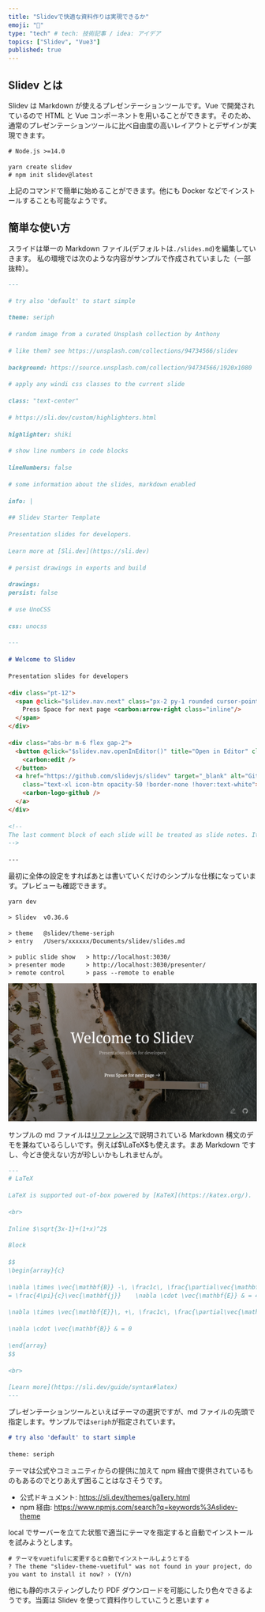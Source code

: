 ```yaml
---
title: "Slidevで快適な資料作りは実現できるか"
emoji: "🤔"
type: "tech" # tech: 技術記事 / idea: アイデア
topics: ["Slidev", "Vue3"]
published: true
---
```


## Slidev とは

Slidev は Markdown が使えるプレゼンテーションツールです。Vue で開発されているので HTML と Vue コンポーネントを用いることができます。そのため、通常のプレゼンテーションツールに比べ自由度の高いレイアウトとデザインが実現できます。

```shell
# Node.js >=14.0

yarn create slidev
# npm init slidev@latest
```

上記のコマンドで簡単に始めることができます。他にも Docker などでインストールすることも可能なようです。

## 簡単な使い方

スライドは単一の Markdown ファイル(デフォルトは`./slides.md`)を編集していきます。
私の環境では次のような内容がサンプルで作成されていました（一部抜粋）。

```md
---

# try also 'default' to start simple

theme: seriph

# random image from a curated Unsplash collection by Anthony

# like them? see https://unsplash.com/collections/94734566/slidev

background: https://source.unsplash.com/collection/94734566/1920x1080

# apply any windi css classes to the current slide

class: "text-center"

# https://sli.dev/custom/highlighters.html

highlighter: shiki

# show line numbers in code blocks

lineNumbers: false

# some information about the slides, markdown enabled

info: |

## Slidev Starter Template

Presentation slides for developers.

Learn more at [Sli.dev](https://sli.dev)

# persist drawings in exports and build

drawings:
persist: false

# use UnoCSS

css: unocss

---

# Welcome to Slidev

Presentation slides for developers

<div class="pt-12">
  <span @click="$slidev.nav.next" class="px-2 py-1 rounded cursor-pointer" hover="bg-white bg-opacity-10">
    Press Space for next page <carbon:arrow-right class="inline"/>
  </span>
</div>

<div class="abs-br m-6 flex gap-2">
  <button @click="$slidev.nav.openInEditor()" title="Open in Editor" class="text-xl icon-btn opacity-50 !border-none !hover:text-white">
    <carbon:edit />
  </button>
  <a href="https://github.com/slidevjs/slidev" target="_blank" alt="GitHub"
    class="text-xl icon-btn opacity-50 !border-none !hover:text-white">
    <carbon-logo-github />
  </a>
</div>

<!--
The last comment block of each slide will be treated as slide notes. It will be visible and editable in Presenter Mode along with the slide. [Read more in the docs](https://sli.dev/guide/syntax.html#notes)
-->

---
```

最初に全体の設定をすればあとは書いていくだけのシンプルな仕様になっています。プレビューも確認できます。

```shell
yarn dev

> Slidev  v0.36.6

> theme   @slidev/theme-seriph
> entry   /Users/xxxxxx/Documents/slidev/slides.md

> public slide show   > http://localhost:3030/
> presenter mode      > http://localhost:3030/presenter/
> remote control      > pass --remote to enable
```

![sample-slide-1](/images/sample-slide-1.png)

サンプルの md ファイルは[リファレンス](https://sli.dev/guide/syntax.html)で説明されている Markdown 構文のデモを兼ねているらしいです。例えば$\LaTeX$も使えます。まあ Markdown ですし、今どき使えない方が珍しいかもしれませんが。

```md
---
# LaTeX

LaTeX is supported out-of-box powered by [KaTeX](https://katex.org/).

<br>

Inline $\sqrt{3x-1}+(1+x)^2$

Block

$$
\begin{array}{c}

\nabla \times \vec{\mathbf{B}} -\, \frac1c\, \frac{\partial\vec{\mathbf{E}}}{\partial t} &
= \frac{4\pi}{c}\vec{\mathbf{j}}    \nabla \cdot \vec{\mathbf{E}} & = 4 \pi \rho \\

\nabla \times \vec{\mathbf{E}}\, +\, \frac1c\, \frac{\partial\vec{\mathbf{B}}}{\partial t} & = \vec{\mathbf{0}} \\

\nabla \cdot \vec{\mathbf{B}} & = 0

\end{array}
$$

<br>

[Learn more](https://sli.dev/guide/syntax#latex)
---
```

プレゼンテーションツールといえばテーマの選択ですが、md ファイルの先頭で指定します。サンプルでは`seriph`が指定されています。

```md
# try also 'default' to start simple

theme: seriph
```

テーマは公式やコミュニティからの提供に加えて npm 経由で提供されているものもあるのでとりあえず困ることはなさそうです。

- 公式ドキュメント: https://sli.dev/themes/gallery.html
- npm 経由: https://www.npmjs.com/search?q=keywords%3Aslidev-theme

local でサーバーを立てた状態で適当にテーマを指定すると自動でインストールを試みようとします。

```shell
# テーマをvuetifulに変更すると自動でインストールしようとする
? The theme "slidev-theme-vuetiful" was not found in your project, do you want to install it now? › (Y/n)
```

他にも静的ホスティングしたり PDF ダウンロードを可能にしたり色々できるようです。当面は Slidev を使って資料作りしていこうと思います ✊
